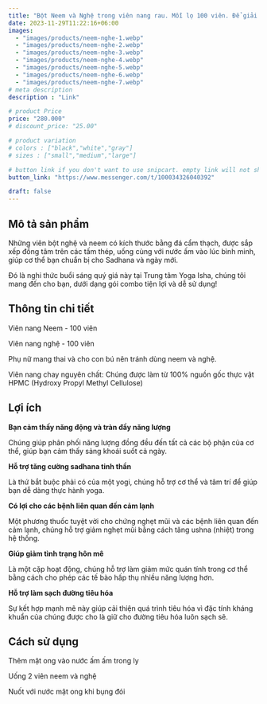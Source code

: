 ```yaml
---
title: "Bột Neem và Nghệ trong viên nang rau. Mỗi lọ 100 viên. Để giải độc hàng ngày"
date: 2023-11-29T11:22:16+06:00
images: 
  - "images/products/neem-nghe-1.webp"
  - "images/products/neem-nghe-2.webp"
  - "images/products/neem-nghe-3.webp"
  - "images/products/neem-nghe-4.webp"
  - "images/products/neem-nghe-5.webp"
  - "images/products/neem-nghe-6.webp"
  - "images/products/neem-nghe-7.webp"
# meta description
description : "Link"

# product Price
price: "280.000"
# discount_price: "25.00"

# product variation
# colors : ["black","white","gray"]
# sizes : ["small","medium","large"]

# button link if you don't want to use snipcart. empty link will not show button
button_link: "https://www.messenger.com/t/100034326040392"

draft: false
---
```

<b><h2>Mô tả sản phẩm</h2></b>

Những viên bột nghệ và neem có kích thước bằng đá cẩm thạch, được sắp xếp đồng tâm trên các tấm thép, uống cùng với nước ấm vào lúc bình minh, giúp cơ thể bạn chuẩn bị cho Sadhana và ngày mới.

Đó là nghi thức buổi sáng quý giá này tại Trung tâm Yoga Isha, chúng tôi mang đến cho bạn, dưới dạng gói combo tiện lợi và dễ sử dụng!

<b><h2>Thông tin chi tiết</h2></b>

Viên nang Neem - 100 viên

Viên nang nghệ - 100 viên

Phụ nữ mang thai và cho con bú nên tránh dùng neem và nghệ.

Viên nang chay nguyên chất: Chúng được làm từ 100% nguồn gốc thực vật HPMC (Hydroxy Propyl Methyl Cellulose)

<b><h2>Lợi ích</h2></b>

<b>Bạn cảm thấy năng động và tràn đầy năng lượng</b>

Chúng giúp phân phối năng lượng đồng đều đến tất cả các bộ phận của cơ thể, giúp bạn cảm thấy sảng khoái suốt cả ngày.

<b>Hỗ trợ tăng cường sadhana tinh thần</b>

Là thứ bắt buộc phải có của một yogi, chúng hỗ trợ cơ thể và tâm trí để giúp bạn dễ dàng thực hành yoga.

<b>Có lợi cho các bệnh liên quan đến cảm lạnh</b>

Một phương thuốc tuyệt vời cho chứng nghẹt mũi và các bệnh liên quan đến cảm lạnh, chúng hỗ trợ giảm nghẹt mũi bằng cách tăng ushna (nhiệt) trong hệ thống.

<b>Giúp giảm tình trạng hôn mê</b>

Là một cặp hoạt động, chúng hỗ trợ làm giảm mức quán tính trong cơ thể bằng cách cho phép các tế bào hấp thụ nhiều năng lượng hơn.

<b>Hỗ trợ làm sạch đường tiêu hóa</b>

Sự kết hợp mạnh mẽ này giúp cải thiện quá trình tiêu hóa vì đặc tính kháng khuẩn của chúng được cho là giữ cho đường tiêu hóa luôn sạch sẽ.

<b><h2>Cách sử dụng</h2></b>

Thêm mật ong vào nước ấm ấm trong ly

Uống 2 viên neem và nghệ

Nuốt với nước mật ong khi bụng đói

